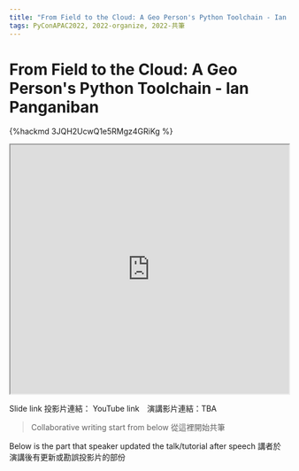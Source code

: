 ```yaml
---
title: "From Field to the Cloud: A Geo Person's Python Toolchain - Ian Panganiban"
tags: PyConAPAC2022, 2022-organize, 2022-共筆
---
```


# From Field to the Cloud: A Geo Person's Python Toolchain - Ian Panganiban

{%hackmd 3JQH2UcwQ1e5RMgz4GRiKg %}

<iframe src=https://app.sli.do/event/9qy5UM2SXJx9q3ZnFWhK3Z height=450 width=100%></iframe>


Slide link 投影片連結：
YouTube link　演講影片連結：TBA

> Collaborative writing start from below 
> 從這裡開始共筆 

Below is the part that speaker updated the talk/tutorial after speech
講者於演講後有更新或勘誤投影片的部份
